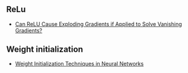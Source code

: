 # 

## ReLu
- [Can ReLU Cause Exploding Gradients if Applied to Solve Vanishing Gradients?](https://analyticsindiamag.com/can-relu-cause-exploding-gradients-if-applied-to-solve-vanishing-gradients/)

## Weight initialization
- [Weight Initialization Techniques in Neural Networks](https://towardsdatascience.com/weight-initialization-techniques-in-neural-networks-26c649eb3b78)